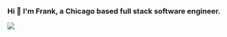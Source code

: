 ### Hi 👋 I'm Frank, a Chicago based full stack software engineer.

![](https://komarev.com/ghpvc/?username=Frank-Raso&style=for-the-badge)





<!--
**Frank-Raso/Frank-Raso** is a ✨ _special_ ✨ repository because its `README.md` (this file) appears on your GitHub profile.

Here are some ideas to get you started:

- 🔭 I’m currently working on ...
- 🌱 I’m currently learning ...
- 👯 I’m looking to collaborate on ...
- 🤔 I’m looking for help with ...
- 💬 Ask me about ...
- 📫 How to reach me: ...
- 😄 Pronouns: ...
- ⚡ Fun fact: ...
-->
